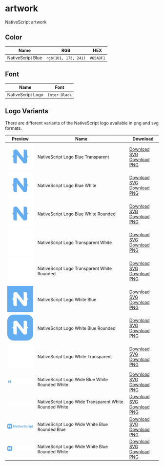  
 
 
 
 
# artwork
NativeScript artwork

## Color

| Name | RGB | HEX |
|------|-----|-----|
| NativeScript Blue | `rgb(101, 173, 241)` | `#65ADF1`

## Font

| Name | Font |
|------|------|
| NativeScript Logo | `Inter Black` | `#65ADF1`

## Logo Variants

There are different variants of the NativeScript logo available in png and svg formats.

<!-- run `node tools/generate_logo_table.js` to re-generate table. -->
<!-- DO NOT EDIT MANUALLY -->
<!-- LOGO_TABLE_START -->

| Preview | Name  | Download  |
| ------- | ----- | --------- |
| <img style="width: 100px;" src="logo/export/NativeScript_Logo_Blue_Transparent.svg" /> | NativeScript Logo Blue Transparent | [Download SVG](logo/export/NativeScript_Logo_Blue_Transparent.svg)<br>[Download PNG](logo/export/NativeScript_Logo_Blue_Transparent.png) |
| <img style="width: 100px;" src="logo/export/NativeScript_Logo_Blue_White.svg" /> | NativeScript Logo Blue White | [Download SVG](logo/export/NativeScript_Logo_Blue_White.svg)<br>[Download PNG](logo/export/NativeScript_Logo_Blue_White.png) |
| <img style="width: 100px;" src="logo/export/NativeScript_Logo_Blue_White_Rounded.svg" /> | NativeScript Logo Blue White Rounded | [Download SVG](logo/export/NativeScript_Logo_Blue_White_Rounded.svg)<br>[Download PNG](logo/export/NativeScript_Logo_Blue_White_Rounded.png) |
| <img style="width: 100px;" src="logo/export/NativeScript_Logo_Transparent_White.svg" /> | NativeScript Logo Transparent White | [Download SVG](logo/export/NativeScript_Logo_Transparent_White.svg)<br>[Download PNG](logo/export/NativeScript_Logo_Transparent_White.png) |
| <img style="width: 100px;" src="logo/export/NativeScript_Logo_Transparent_White_Rounded.svg" /> | NativeScript Logo Transparent White Rounded | [Download SVG](logo/export/NativeScript_Logo_Transparent_White_Rounded.svg)<br>[Download PNG](logo/export/NativeScript_Logo_Transparent_White_Rounded.png) |
| <img style="width: 100px;" src="logo/export/NativeScript_Logo_White_Blue.svg" /> | NativeScript Logo White Blue | [Download SVG](logo/export/NativeScript_Logo_White_Blue.svg)<br>[Download PNG](logo/export/NativeScript_Logo_White_Blue.png) |
| <img style="width: 100px;" src="logo/export/NativeScript_Logo_White_Blue_Rounded.svg" /> | NativeScript Logo White Blue Rounded | [Download SVG](logo/export/NativeScript_Logo_White_Blue_Rounded.svg)<br>[Download PNG](logo/export/NativeScript_Logo_White_Blue_Rounded.png) |
| <img style="width: 100px;" src="logo/export/NativeScript_Logo_White_Transparent.svg" /> | NativeScript Logo White Transparent | [Download SVG](logo/export/NativeScript_Logo_White_Transparent.svg)<br>[Download PNG](logo/export/NativeScript_Logo_White_Transparent.png) |
| <img style="width: 100px;" src="logo/export/NativeScript_Logo_Wide_Blue_White_Rounded_White.svg" /> | NativeScript Logo Wide Blue White Rounded White | [Download SVG](logo/export/NativeScript_Logo_Wide_Blue_White_Rounded_White.svg)<br>[Download PNG](logo/export/NativeScript_Logo_Wide_Blue_White_Rounded_White.png) |
| <img style="width: 100px;" src="logo/export/NativeScript_Logo_Wide_Transparent_White_Rounded_White.svg" /> | NativeScript Logo Wide Transparent White Rounded White | [Download SVG](logo/export/NativeScript_Logo_Wide_Transparent_White_Rounded_White.svg)<br>[Download PNG](logo/export/NativeScript_Logo_Wide_Transparent_White_Rounded_White.png) |
| <img style="width: 100px;" src="logo/export/NativeScript_Logo_Wide_White_Blue_Rounded_Blue.svg" /> | NativeScript Logo Wide White Blue Rounded Blue | [Download SVG](logo/export/NativeScript_Logo_Wide_White_Blue_Rounded_Blue.svg)<br>[Download PNG](logo/export/NativeScript_Logo_Wide_White_Blue_Rounded_Blue.png) |
| <img style="width: 100px;" src="logo/export/NativeScript_Logo_Wide_White_Blue_Rounded_White.svg" /> | NativeScript Logo Wide White Blue Rounded White | [Download SVG](logo/export/NativeScript_Logo_Wide_White_Blue_Rounded_White.svg)<br>[Download PNG](logo/export/NativeScript_Logo_Wide_White_Blue_Rounded_White.png) |

<!-- LOGO_TABLE_END -->
